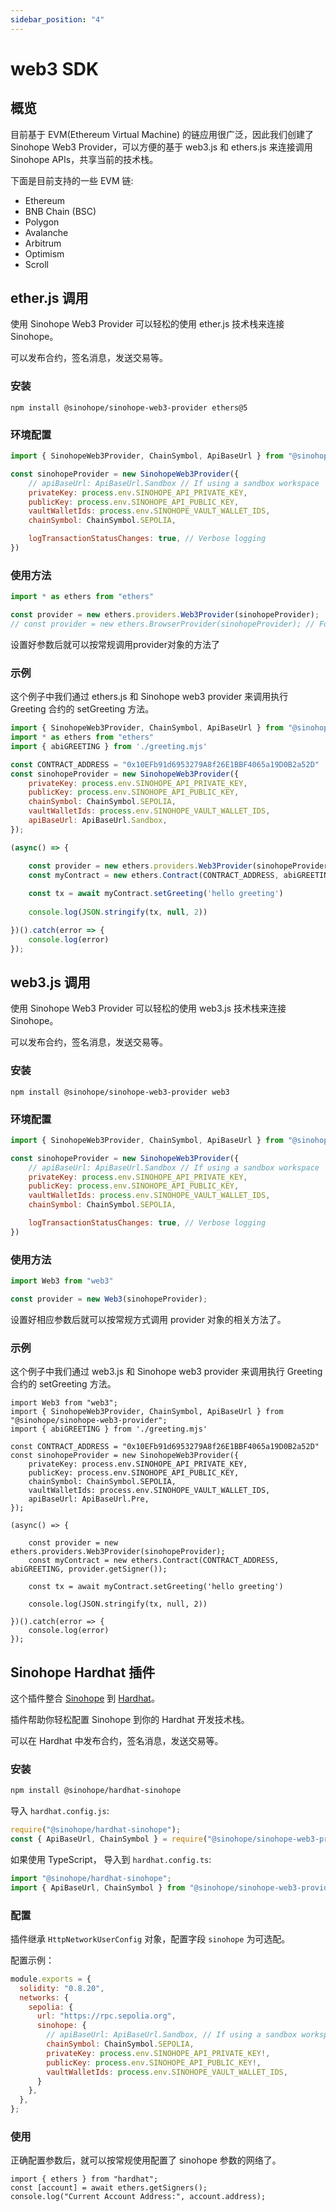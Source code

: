 ```yaml
---
sidebar_position: "4"
---
```

# web3 SDK

## 概览

目前基于 EVM(Ethereum Virtual Machine) 的链应用很广泛，因此我们创建了 Sinohope Web3 Provider，可以方便的基于 web3.js 和 ethers.js 来连接调用 Sinohope APIs，共享当前的技术栈。

下面是目前支持的一些 EVM 链:

- Ethereum
- BNB Chain (BSC)
- Polygon
- Avalanche
- Arbitrum
- Optimism
- Scroll

## ether.js 调用
使用 Sinohope Web3 Provider 可以轻松的使用 ether.js 技术栈来连接 Sinohope。

可以发布合约，签名消息，发送交易等。

### 安装
```
npm install @sinohope/sinohope-web3-provider ethers@5
```

### 环境配置
```js
import { SinohopeWeb3Provider, ChainSymbol, ApiBaseUrl } from "@sinohope/sinohope-web3-provider";

const sinohopeProvider = new SinohopeWeb3Provider({
    // apiBaseUrl: ApiBaseUrl.Sandbox // If using a sandbox workspace
    privateKey: process.env.SINOHOPE_API_PRIVATE_KEY,
    publicKey: process.env.SINOHOPE_API_PUBLIC_KEY,
    vaultWalletIds: process.env.SINOHOPE_VAULT_WALLET_IDS,
    chainSymbol: ChainSymbol.SEPOLIA,

    logTransactionStatusChanges: true, // Verbose logging
})
```

### 使用方法
```js
import * as ethers from "ethers"

const provider = new ethers.providers.Web3Provider(sinohopeProvider);
// const provider = new ethers.BrowserProvider(sinohopeProvider); // For ethers v6
```
设置好参数后就可以按常规调用provider对象的方法了

### 示例
这个例子中我们通过 ethers.js 和 Sinohope web3 provider 来调用执行 Greeting 合约的 setGreeting 方法。
```js
import { SinohopeWeb3Provider, ChainSymbol, ApiBaseUrl } from "@sinohope/sinohope-web3-provider";
import * as ethers from "ethers"
import { abiGREETING } from './greeting.mjs'

const CONTRACT_ADDRESS = "0x10EFb91d6953279A8f26E1BBF4065a19D0B2a52D"
const sinohopeProvider = new SinohopeWeb3Provider({
    privateKey: process.env.SINOHOPE_API_PRIVATE_KEY,
    publicKey: process.env.SINOHOPE_API_PUBLIC_KEY,
    chainSymbol: ChainSymbol.SEPOLIA,
    vaultWalletIds: process.env.SINOHOPE_VAULT_WALLET_IDS,
    apiBaseUrl: ApiBaseUrl.Sandbox,
});

(async() => {

    const provider = new ethers.providers.Web3Provider(sinohopeProvider);
    const myContract = new ethers.Contract(CONTRACT_ADDRESS, abiGREETING, provider.getSigner());
    
    const tx = await myContract.setGreeting('hello greeting')
   
    console.log(JSON.stringify(tx, null, 2))

})().catch(error => {
    console.log(error)
});
```


## web3.js 调用

使用 Sinohope Web3 Provider 可以轻松的使用 web3.js 技术栈来连接 Sinohope。

可以发布合约，签名消息，发送交易等。

### 安装
```
npm install @sinohope/sinohope-web3-provider web3
```

### 环境配置
```js
import { SinohopeWeb3Provider, ChainSymbol, ApiBaseUrl } from "@sinohope/sinohope-web3-provider";

const sinohopeProvider = new SinohopeWeb3Provider({
    // apiBaseUrl: ApiBaseUrl.Sandbox // If using a sandbox workspace
    privateKey: process.env.SINOHOPE_API_PRIVATE_KEY,
    publicKey: process.env.SINOHOPE_API_PUBLIC_KEY,
    vaultWalletIds: process.env.SINOHOPE_VAULT_WALLET_IDS,
    chainSymbol: ChainSymbol.SEPOLIA,

    logTransactionStatusChanges: true, // Verbose logging
})
```

### 使用方法
```js
import Web3 from "web3"

const provider = new Web3(sinohopeProvider);
```
设置好相应参数后就可以按常规方式调用 provider 对象的相关方法了。

### 示例
这个例子中我们通过 web3.js 和 Sinohope web3 provider 来调用执行 Greeting 合约的 setGreeting 方法。
```
import Web3 from "web3";
import { SinohopeWeb3Provider, ChainSymbol, ApiBaseUrl } from "@sinohope/sinohope-web3-provider";
import { abiGREETING } from './greeting.mjs'

const CONTRACT_ADDRESS = "0x10EFb91d6953279A8f26E1BBF4065a19D0B2a52D"
const sinohopeProvider = new SinohopeWeb3Provider({
    privateKey: process.env.SINOHOPE_API_PRIVATE_KEY,
    publicKey: process.env.SINOHOPE_API_PUBLIC_KEY,
    chainSymbol: ChainSymbol.SEPOLIA,
    vaultWalletIds: process.env.SINOHOPE_VAULT_WALLET_IDS,
    apiBaseUrl: ApiBaseUrl.Pre,
});

(async() => {

    const provider = new ethers.providers.Web3Provider(sinohopeProvider);
    const myContract = new ethers.Contract(CONTRACT_ADDRESS, abiGREETING, provider.getSigner());
    
    const tx = await myContract.setGreeting('hello greeting')
   
    console.log(JSON.stringify(tx, null, 2))

})().catch(error => {
    console.log(error)
});
```


## Sinohope Hardhat 插件

这个插件整合 [Sinohope](https://www.sinohope.com/) 到 [Hardhat](https://hardhat.org/)。

插件帮助你轻松配置 Sinohope 到你的 Hardhat 开发技术栈。

可以在 Hardhat 中发布合约，签名消息，发送交易等。

### 安装

```bash
npm install @sinohope/hardhat-sinohope
```

导入 `hardhat.config.js`:

```js
require("@sinohope/hardhat-sinohope");
const { ApiBaseUrl, ChainSymbol } = require("@sinohope/sinohope-web3-provider");
```

如果使用 TypeScript， 导入到 `hardhat.config.ts`:

```ts
import "@sinohope/hardhat-sinohope";
import { ApiBaseUrl, ChainSymbol } from "@sinohope/sinohope-web3-provider";
```

### 配置

插件继承 `HttpNetworkUserConfig` 对象，配置字段 `sinohope` 为可选配。

配置示例：

```js
module.exports = {
  solidity: "0.8.20",
  networks: {
    sepolia: {
      url: "https://rpc.sepolia.org",
      sinohope: {
        // apiBaseUrl: ApiBaseUrl.Sandbox, // If using a sandbox workspace
        chainSymbol: ChainSymbol.SEPOLIA,
        privateKey: process.env.SINOHOPE_API_PRIVATE_KEY!,
        publicKey: process.env.SINOHOPE_API_PUBLIC_KEY!,
        vaultWalletIds: process.env.SINOHOPE_VAULT_WALLET_IDS,
      }
    },
  },
};
```

### 使用
正确配置参数后，就可以按常规使用配置了 sinohope 参数的网络了。

```
import { ethers } from "hardhat";
const [account] = await ethers.getSigners();
console.log("Current Account Address:", account.address);
```
